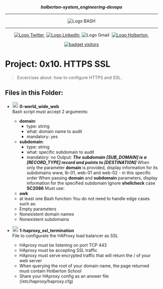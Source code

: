 <div align=center>

***holberton-system_engineering-devops***
<hr />
 <img src="https://raw.githubusercontent.com/jepez90/jepez90.github.io/master/img/Readme_media/banner_shell.svg" alt="Logo BASH" style="max-width:80%;">
 <hr />
<a href="https://twitter.com/Jepez90"><img src="https://img.shields.io/twitter/url?label=%40Jepez90&style=social&url=https%3A%2F%2Ftwitter.com%2FJepez90" alt="Logo Twitter">&nbsp;</a>
<a href="https://www.linkedin.com/in/jepez90/"><img src="https://img.shields.io/badge/jepez90-%230077B5.svg?&logo=linkedin&logoColor=white" alt="Logo LinkedIn">&nbsp;</a>
<img src="https://img.shields.io/badge/jepez90-white?style=flat&logo=gmail" alt="Logo Gmail">&nbsp;
<a href="https://twitter.com/HolbertonCOL"><img src="https://img.shields.io/badge/Holberton_School-red" alt="Logo Holberton">&nbsp;</a>

<a href="https://github.com/jepez90"><img src="https://visitor-badge.glitch.me/badge?page_id=jepez90.system_engineering-devops.0x10" alt="badget visitors"></a>
</div>

# Project: 0x10. HTTPS SSL

> Excercises about: how to configure HTTPS and SSL.


## Files in this Folder:

* <img src="https://raw.githubusercontent.com/jepez90/jepez90.github.io/master/img/Readme_media/logo_shell.svg" alt="Logo Shell" height="20"> **0-world_wide_web**<br />
Bash script must accept 2 arguments:
    * **domain**:
        * type: string
        * what: domain name to audit
        * mandatory: yes
    * **subdomain**:
        * type: string
        * what: specific subdomain to audit
        * mandatory: no
Output: ***The subdomain [SUB_DOMAIN] is a [RECORD_TYPE] record and points to [DESTINATION]***
When only the parameter **domain** is provided, display information for its subdomains www, lb-01, web-01 and web-02 - in this specific order
When passing **domain** and **subdomain** parameters, display information for the specified subdomain
Ignore **shellcheck** case **SC2086**
Must use:
    * **awk**
    * at least one Bash function
You do not need to handle edge cases such as:
    * Empty parameters
    * Nonexistent domain names
    * Nonexistent subdomains

* <img src="https://raw.githubusercontent.com/jepez90/jepez90.github.io/master/img/Readme_media/logo_shell.svg" alt="Logo Shell" height="20"> **1-haproxy_ssl_termination**<br />
File to configurate the HAProxy load balancer as SSL
    * HAproxy must be listening on port TCP 443
    * HAproxy must be accepting SSL traffic
    * HAproxy must serve encrypted traffic that will return the / of your web server
    * When querying the root of your domain name, the page returned must contain Holberton School
    * Share your HAproxy config as an answer file (/etc/haproxy/haproxy.cfg)
